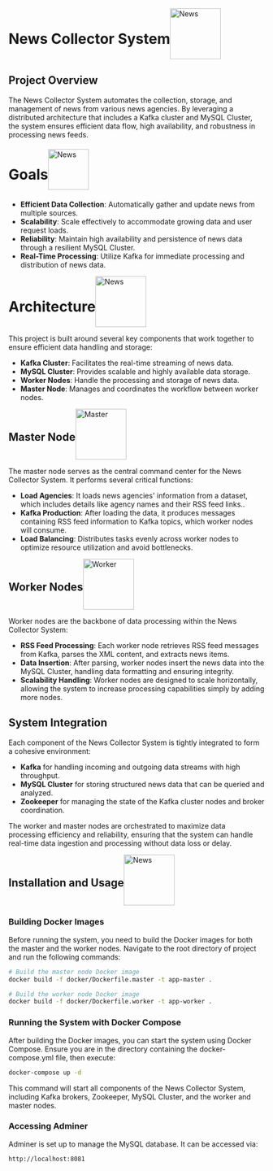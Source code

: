 <div style="display: flex; align-items: center;">
  <h1>News Collector System</h1>
  <img src="https://github.com/Mohammad-Rahmanian/NewsCollector/assets/78559411/2032f6b7-3daa-450f-a64d-41e51483b3e4" alt="News" width="100">
</div>

## Project Overview

The News Collector System automates the collection, storage, and management of news from various news agencies. By leveraging a distributed architecture that includes a Kafka cluster and MySQL Cluster, the system ensures efficient data flow, high availability, and robustness in processing news feeds.


<div style="display: flex; align-items: center;">
  
  <h1>Goals</h1>
  <img src="https://github.com/Mohammad-Rahmanian/NewsCollector/assets/78559411/b8d18301-aaa2-4d75-9bec-4d5b9f88c747" alt="News" width="80">
</div>



- **Efficient Data Collection**: Automatically gather and update news from multiple sources.
- **Scalability**: Scale effectively to accommodate growing data and user request loads.
- **Reliability**: Maintain high availability and persistence of news data through a resilient MySQL Cluster.
- **Real-Time Processing**: Utilize Kafka for immediate processing and distribution of news data.


<div style="display: flex; align-items: center;">
  <h1>Architecture</h1>
  <img src="https://github.com/Mohammad-Rahmanian/NewsCollector/assets/78559411/e3863684-14bf-4cdf-b878-5ad20e2f6cfd" alt="News" width="100">
</div>


This project is built around several key components that work together to ensure efficient data handling and storage:

- **Kafka Cluster**: Facilitates the real-time streaming of news data.
- **MySQL Cluster**: Provides scalable and highly available data storage.
- **Worker Nodes**: Handle the processing and storage of news data.
- **Master Node**: Manages and coordinates the workflow between worker nodes.

<div style="display: flex; align-items: center;">
  <h2>Master Node</h2>
  <img src="https://github.com/Mohammad-Rahmanian/NewsCollector/assets/78559411/84de8f0a-9c9f-4685-a0bb-7ce487aef7f1" alt="Master" width="100">
</div>



The master node serves as the central command center for the News Collector System. It performs several critical functions:

- **Load Agencies**: It loads news agencies' information from a dataset, which includes details like agency names and their RSS feed links..
- **Kafka Production**: After loading the data, it produces messages containing RSS feed information to Kafka topics, which worker nodes will consume.
- **Load Balancing**: Distributes tasks evenly across worker nodes to optimize resource utilization and avoid bottlenecks.


<div style="display: flex; align-items: center;">
  <h2>Worker Nodes</h2>
  <img src="https://github.com/Mohammad-Rahmanian/NewsCollector/assets/78559411/210e5cca-ba01-462c-92fd-c5def2bb4331" alt="Worker" width="100">
</div>


Worker nodes are the backbone of data processing within the News Collector System:

- **RSS Feed Processing**: Each worker node retrieves RSS feed messages from Kafka, parses the XML content, and extracts news items.
- **Data Insertion**: After parsing, worker nodes insert the news data into the MySQL Cluster, handling data formatting and ensuring integrity.
- **Scalability Handling**: Worker nodes are designed to scale horizontally, allowing the system to increase processing capabilities simply by adding more nodes.

## System Integration

Each component of the News Collector System is tightly integrated to form a cohesive environment:

- **Kafka** for handling incoming and outgoing data streams with high throughput.
- **MySQL Cluster** for storing structured news data that can be queried and analyzed.
- **Zookeeper** for managing the state of the Kafka cluster nodes and broker coordination.

The worker and master nodes are orchestrated to maximize data processing efficiency and reliability, ensuring that the system can handle real-time data ingestion and processing without data loss or delay.


<div style="display: flex; align-items: center;">
  <h2>Installation and Usage</h2>
  <img src="https://github.com/Mohammad-Rahmanian/NewsCollector/assets/78559411/ffe34d03-b4da-40e6-8e35-9ee74261716a" alt="News" width="100">
</div>


### Building Docker Images

Before running the system, you need to build the Docker images for both the master and the worker nodes. Navigate to the root directory of project  and run the following commands:

```bash
# Build the master node Docker image
docker build -f docker/Dockerfile.master -t app-master .

# Build the worker node Docker image
docker build -f docker/Dockerfile.worker -t app-worker .
```

### Running the System with Docker Compose

After building the Docker images, you can start the system using Docker Compose. Ensure you are in the directory containing the docker-compose.yml file, then execute:

```bash
docker-compose up -d
```

This command will start all components of the News Collector System, including Kafka brokers, Zookeeper, MySQL Cluster, and the worker and master nodes.


### Accessing Adminer

Adminer is set up to manage the MySQL database. It can be accessed via:

```
http://localhost:8081
```

